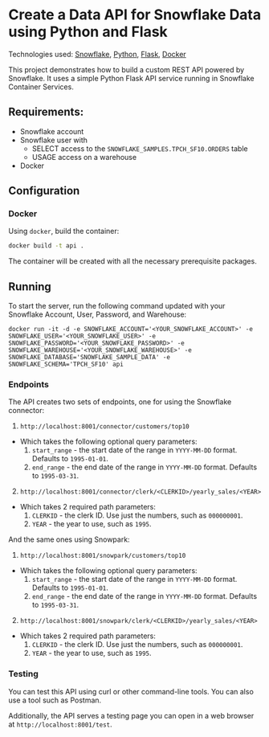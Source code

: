 # Create a Data API for Snowflake Data using Python and Flask
Technologies used: [Snowflake](https://snowflake.com/), [Python](https://www.python.org/), 
[Flask](https://palletsprojects.com/p/flask/), [Docker](https://www.docker.com/)

This project demonstrates how to build a custom REST API powered by Snowflake. 
It uses a simple Python Flask API service running in Snowflake Container Services.

## Requirements:
* Snowflake account
* Snowflake user with
  * SELECT access to the `SNOWFLAKE_SAMPLES.TPCH_SF10.ORDERS` table
  * USAGE access on a warehouse
* Docker

## Configuration
### Docker
Using `docker`, build the container:
```bash
docker build -t api .
```

The container will be created with all the necessary prerequisite packages.

## Running
To start the server, run the following command updated with your Snowflake Account, User, Password, and Warehouse:
```
docker run -it -d -e SNOWFLAKE_ACCOUNT='<YOUR_SNOWFLAKE_ACCOUNT>' -e SNOWFLAKE_USER='<YOUR_SNOWFLAKE_USER>' -e SNOWFLAKE_PASSWORD='<YOUR_SNOWFLAKE_PASSWORD>' -e SNOWFLAKE_WAREHOUSE='<YOUR_SNOWFLAKE_WAREHOUSE>' -e SNOWFLAKE_DATABASE='SNOWFLAKE_SAMPLE_DATA' -e SNOWFLAKE_SCHEMA='TPCH_SF10' api
```

### Endpoints
The API creates two sets of endpoints, one for using the Snowflake connector:
1. `http://localhost:8001/connector/customers/top10`
  * Which takes the following optional query parameters:
    1. `start_range` - the start date of the range in `YYYY-MM-DD` format. Defaults to `1995-01-01`.
    1. `end_range` - the end date of the range in `YYYY-MM-DD` format. Defaults to `1995-03-31`.
2. `http://localhost:8001/connector/clerk/<CLERKID>/yearly_sales/<YEAR>`
  * Which takes 2 required path parameters:
    1. `CLERKID` - the clerk ID. Use just the numbers, such as `000000001`.
    2. `YEAR` - the year to use, such as `1995`.

And the same ones using Snowpark:
1. `http://localhost:8001/snowpark/customers/top10`
  * Which takes the following optional query parameters:
    1. `start_range` - the start date of the range in `YYYY-MM-DD` format. Defaults to `1995-01-01`.
    1. `end_range` - the end date of the range in `YYYY-MM-DD` format. Defaults to `1995-03-31`.
2. `http://localhost:8001/snowpark/clerk/<CLERKID>/yearly_sales/<YEAR>`
  * Which takes 2 required path parameters:
    1. `CLERKID` - the clerk ID. Use just the numbers, such as `000000001`.
    2. `YEAR` - the year to use, such as `1995`.

### Testing
You can test this API using curl or other command-line tools. You can also use a tool such as
Postman.

Additionally, the API serves a testing page you can open in a web browser at `http://localhost:8001/test`.

